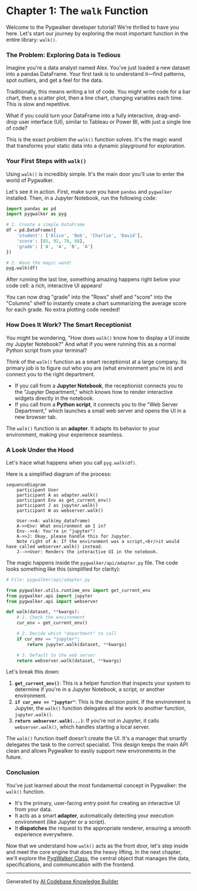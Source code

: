 # Chapter 1: The `walk` Function

Welcome to the Pygwalker developer tutorial! We're thrilled to have you here. Let's start our journey by exploring the most important function in the entire library: `walk()`.

### The Problem: Exploring Data is Tedious

Imagine you're a data analyst named Alex. You've just loaded a new dataset into a pandas DataFrame. Your first task is to understand it—find patterns, spot outliers, and get a feel for the data.

Traditionally, this means writing a lot of code. You might write code for a bar chart, then a scatter plot, then a line chart, changing variables each time. This is slow and repetitive.

What if you could turn your DataFrame into a fully interactive, drag-and-drop user interface (UI), similar to Tableau or Power BI, with just a single line of code?

This is the exact problem the `walk()` function solves. It's the magic wand that transforms your static data into a dynamic playground for exploration.

### Your First Steps with `walk()`

Using `walk()` is incredibly simple. It's the main door you'll use to enter the world of Pygwalker.

Let's see it in action. First, make sure you have `pandas` and `pygwalker` installed. Then, in a Jupyter Notebook, run the following code:

```python
import pandas as pd
import pygwalker as pyg

# 1. Create a simple DataFrame
df = pd.DataFrame({
    'student': ['Alice', 'Bob', 'Charlie', 'David'],
    'score': [85, 92, 78, 88],
    'grade': ['A', 'A', 'B', 'A']
})

# 2. Wave the magic wand!
pyg.walk(df)
```

After running the last line, something amazing happens right below your code cell: a rich, interactive UI appears!

You can now drag "grade" into the "Rows" shelf and "score" into the "Columns" shelf to instantly create a chart summarizing the average score for each grade. No extra plotting code needed!

### How Does It Work? The Smart Receptionist

You might be wondering, "How does `walk()` know how to display a UI inside my Jupyter Notebook?" And what if you were running this as a normal Python script from your terminal?

Think of the `walk()` function as a smart receptionist at a large company. Its primary job is to figure out who you are (what environment you're in) and connect you to the right department.

-   If you call from a **Jupyter Notebook**, the receptionist connects you to the "Jupyter Department," which knows how to render interactive widgets directly in the notebook.
-   If you call from a **Python script**, it connects you to the "Web Server Department," which launches a small web server and opens the UI in a new browser tab.

The `walk()` function is an **adapter**. It adapts its behavior to your environment, making your experience seamless.

### A Look Under the Hood

Let's trace what happens when you call `pyg.walk(df)`.

Here is a simplified diagram of the process:

```mermaid
sequenceDiagram
    participant User
    participant A as adapter.walk()
    participant Env as get_current_env()
    participant J as jupyter.walk()
    participant W as webserver.walk()

    User->>A: walk(my_dataframe)
    A->>Env: What environment am I in?
    Env-->>A: You're in "jupyter"!
    A->>J: Okay, please handle this for Jupyter.
    Note right of A: If the environment was a script,<br/>it would have called webserver.walk() instead.
    J-->>User: Renders the interactive UI in the notebook.
```

The magic happens inside the `pygwalker/api/adapter.py` file. The code looks something like this (simplified for clarity):

```python
# File: pygwalker/api/adapter.py

from pygwalker.utils.runtime_env import get_current_env
from pygwalker.api import jupyter
from pygwalker.api import webserver

def walk(dataset, **kwargs):
    # 1. Check the environment
    cur_env = get_current_env()

    # 2. Decide which "department" to call
    if cur_env == "jupyter":
        return jupyter.walk(dataset, **kwargs)

    # 3. Default to the web server
    return webserver.walk(dataset, **kwargs)
```

Let's break this down:

1.  **`get_current_env()`**: This is a helper function that inspects your system to determine if you're in a Jupyter Notebook, a script, or another environment.
2.  **`if cur_env == "jupyter"`**: This is the decision point. If the environment is Jupyter, the `walk()` function delegates all the work to another function, `jupyter.walk()`.
3.  **`return webserver.walk(...)`**: If you're not in Jupyter, it calls `webserver.walk()`, which handles starting a local server.

The `walk()` function itself doesn't create the UI. It's a manager that smartly delegates the task to the correct specialist. This design keeps the main API clean and allows Pygwalker to easily support new environments in the future.

### Conclusion

You've just learned about the most fundamental concept in Pygwalker: the `walk()` function.

-   It's the primary, user-facing entry point for creating an interactive UI from your data.
-   It acts as a smart **adapter**, automatically detecting your execution environment (like Jupyter or a script).
-   It **dispatches** the request to the appropriate renderer, ensuring a smooth experience everywhere.

Now that we understand how `walk()` acts as the front door, let's step inside and meet the core engine that does the heavy lifting. In the next chapter, we'll explore the [PygWalker Class](02_pygwalker_class.md), the central object that manages the data, specifications, and communication with the frontend.

---

Generated by [AI Codebase Knowledge Builder](https://github.com/The-Pocket/Tutorial-Codebase-Knowledge)